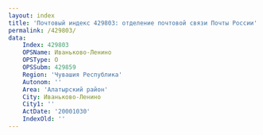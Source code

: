 ```yaml
---
layout: index
title: 'Почтовый индекс 429803: отделение почтовой связи Почты России'
permalink: /429803/
data:
    Index: 429803
    OPSName: Иваньково-Ленино
    OPSType: О
    OPSSubm: 429859
    Region: 'Чувашия Республика'
    Autonom: ''
    Area: 'Алатырский район'
    City: Иваньково-Ленино
    City1: ''
    ActDate: '20001030'
    IndexOld: ''
---
```

